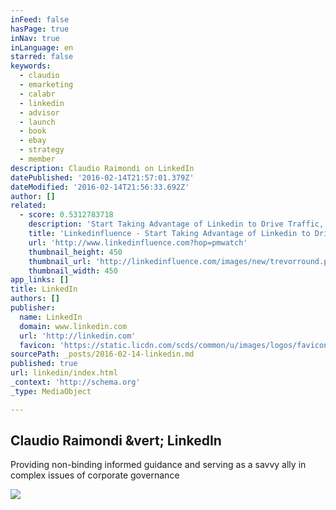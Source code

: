 ```yaml
---
inFeed: false
hasPage: true
inNav: true
inLanguage: en
starred: false
keywords:
  - claudio
  - emarketing
  - calabr
  - linkedin
  - advisor
  - launch
  - book
  - ebay
  - strategy
  - member
description: Claudio Raimondi on LinkedIn
datePublished: '2016-02-14T21:57:01.379Z'
dateModified: '2016-02-14T21:56:33.692Z'
author: []
related:
  - score: 0.5312783718
    description: 'Start Taking Advantage of Linkedin to Drive Traffic, Generate Leads and Boost Your Revenue'
    title: 'Linkedinfluence - Start Taking Advantage of Linkedin to Drive Traffic, Generate Leads and Boost Your Revenue'
    url: 'http://www.linkedinfluence.com?hop=pmwatch'
    thumbnail_height: 450
    thumbnail_url: 'http://linkedinfluence.com/images/new/trevorround.png'
    thumbnail_width: 450
app_links: []
title: LinkedIn
authors: []
publisher:
  name: LinkedIn
  domain: www.linkedin.com
  url: 'http://linkedin.com'
  favicon: 'https://static.licdn.com/scds/common/u/images/logos/favicons/v1/favicon.ico'
sourcePath: _posts/2016-02-14-linkedin.md
published: true
url: linkedin/index.html
_context: 'http://schema.org'
_type: MediaObject

---
```

<article style=""><h1>Claudio Raimondi &amp;vert; LinkedIn</h1><p>Providing non-binding informed guidance and serving as a savvy ally in complex issues of corporate governance</p><img src="https://media.licdn.com/mpr/mpr/shrinknp_200_200/AAEAAQAAAAAAAAV4AAAAJDRjMGI3OTE0LWFjMDgtNDE3OC1iZWE2LWVmNTEyZjcxZDdhZQ.jpg" /></article>